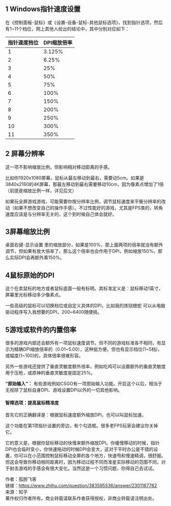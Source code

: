 
## 1 Windows指针速度设置

在《控制面板-鼠标》或《设置-设备-鼠标-其他鼠标选项》，找到指针选项，然后有1~11个档位，网上其他人给出的结论中，其中分别对应如下：

|指针速度档位|DPI缩放倍率|
|---|---|
|1|3.125%|
|2|6.25%|
|3|25%|
|4|50%|
|5|75%|
|6|100%|
|7|150%|
|8|200%|
|9|250%|
|10|300%|
|11|350%|

## 2 屏幕分辨率

这一项不影响缩放比例，但影响相对移动距离的手感。

比如你1920x1080屏幕，鼠标从最左移动到最右，需要动5cm。如果是3840x2160的4K屏幕，那最左移动到最右需要移动10cm，因为像素点增加了1倍（前提是缩放比例一样，详见后文）

如果玩全屏游戏游戏，可能需要你按分辨率比例，调节鼠标速度来平衡分辨率的改动（如果不想改变自己的操作手感）。不过性能好的游戏，尤其是FPS类的，转角速度应该是与分辨率无关的，这个到时候自己体会就好。

## 3屏幕缩放比例

桌面右键-显示设置 里的缩放部分，如果是100%，那上面两项的倍率就没有额外调节，但如果有放大倍率了，那么这个倍率也会作用于DPI，例如缩放150%，那么实际DPI会再额外乘150%。

## 4鼠标原始的DPI

这个在卖鼠标的地方或者鼠标底面一般有标明。其标准定义是：鼠标移动1英寸，屏幕里光标移动多少像素点。

一些高级的鼠标可以切换档位或自定义具体的DPI，比如我的炼狱蝰蛇 可以从电脑驱动程序写入我想要的DPI，200~6400随便挑。

## 5游戏或软件的内置倍率

很多的游戏内部还会额外有一项鼠标速度调节。但不同的游戏标准各不相同，有显示为精确DPI缩放倍率的（0.01~5.00），这种挺方便。但也有显示档位(1~5档)，或幅度(1~100)的，具体倍率很难形容。

另外一些游戏还提供了垂直灵敏度额外倍率，例如吃鸡可以设置额外的垂直灵敏度用于压枪，或原神的垂直灵敏度是固定25%。

**“原始输入”：** 有些游戏例如CSGO有一项原始输入功能。开启这个以后，相当于无视除了鼠标自身DPI、游戏设置DPI以外的一切其他影响。

#### 智障选项：提高鼠标精准度

首先它的正确翻译是：根据鼠标速度额外缩放DPI。也可以叫鼠标加速。

这个功能在第1项指针设置的旁边，有个勾选框。很多老FPS玩家会建议你关掉它。

它的意义是，根据你鼠标移动的快慢来额外缩放DPI。你缓慢移动的时候，指针DPI也会临时变小，你快速拖动的时候DPI会变大，这对于平时办公是不错的设置，你可以在小范围控制鼠标移动全屏的各个地方，快速甩和慢速精调，很舒服。但这会导致你移动相同距离时，因为移动过程不同而准星实际移动的范围不同，对于射击游戏的手感会有很大变化。当然这是一个习惯问题，你得自己去试试。



作者：孤胆飞客  
链接：https://www.zhihu.com/question/383595536/answer/2301167782  
来源：知乎  
著作权归作者所有。商业转载请联系作者获得授权，非商业转载请注明出处。  
  